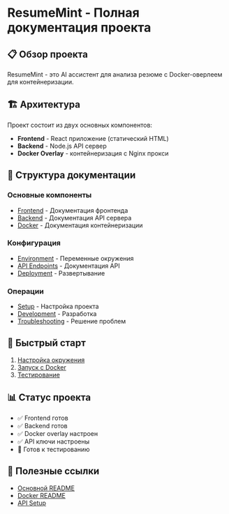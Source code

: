 # ResumeMint - Полная документация проекта

## 📋 Обзор проекта

ResumeMint - это AI ассистент для анализа резюме с Docker-оверлеем для контейнеризации.

## 🏗️ Архитектура

Проект состоит из двух основных компонентов:
- **Frontend** - React приложение (статический HTML)
- **Backend** - Node.js API сервер
- **Docker Overlay** - контейнеризация с Nginx прокси

## 📁 Структура документации

### Основные компоненты
- [Frontend](./frontend/README.md) - Документация фронтенда
- [Backend](./backend/README.md) - Документация API сервера
- [Docker](./docker/README.md) - Документация контейнеризации

### Конфигурация
- [Environment](./config/README.md) - Переменные окружения
- [API Endpoints](./api/README.md) - Документация API
- [Deployment](./deployment/README.md) - Развертывание

### Операции
- [Setup](./setup/README.md) - Настройка проекта
- [Development](./development/README.md) - Разработка
- [Troubleshooting](./troubleshooting/README.md) - Решение проблем

## 🚀 Быстрый старт

1. [Настройка окружения](./setup/README.md#настройка-окружения)
2. [Запуск с Docker](./deployment/README.md#docker-запуск)
3. [Тестирование](./testing/README.md)

## 📊 Статус проекта

- ✅ Frontend готов
- ✅ Backend готов  
- ✅ Docker overlay настроен
- ✅ API ключи настроены
- 🔄 Готов к тестированию

## 🔗 Полезные ссылки

- [Основной README](../README.md)
- [Docker README](../README.DOCKER.md)
- [API Setup](../API_SETUP.md)
